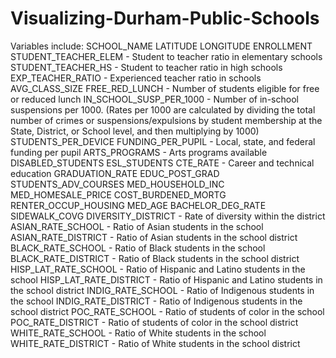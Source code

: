 # Visualizing-Durham-Public-Schools
Variables include:
SCHOOL_NAME	
LATITUDE
LONGITUDE
ENROLLMENT
STUDENT_TEACHER_ELEM - Student to teacher ratio in elementary schools
STUDENT_TEACHER_HS - Student to teacher ratio in high schools
EXP_TEACHER_RATIO - Experienced teacher ratio in schools
AVG_CLASS_SIZE
FREE_RED_LUNCH - Number of students eligible for free or reduced lunch
IN_SCHOOL_SUSP_PER_1000 - Number of in-school suspensions per 1000. (Rates per 1000 are calculated by dividing the total number of crimes or suspensions/expulsions by student membership at the State, District, or School level, and then multiplying by 1000)
STUDENTS_PER_DEVICE
FUNDING_PER_PUPIL	- Local, state, and federal funding per pupil
ARTS_PROGRAMS	- Arts programs available
DISABLED_STUDENTS
ESL_STUDENTS
CTE_RATE - Career and technical education
GRADUATION_RATE
EDUC_POST_GRAD 
STUDENTS_ADV_COURSES
MED_HOUSEHOLD_INC
MED_HOMESALE_PRICE
COST_BURDENED_MORTG
RENTER_OCCUP_HOUSING
MED_AGE	BACHELOR_DEG_RATE
SIDEWALK_COVG
DIVERSITY_DISTRICT - Rate of diversity within the district
ASIAN_RATE_SCHOOL - Ratio of Asian students in the school
ASIAN_RATE_DISTRICT - Ratio of Asian students in the school district
BLACK_RATE_SCHOOL - Ratio of Black students in the school
BLACK_RATE_DISTRICT - Ratio of Black students in the school district
HISP_LAT_RATE_SCHOOL - Ratio of Hispanic and Latino students in the school
HISP_LAT_RATE_DISTRICT - Ratio of Hispanic and Latino students in the school district
INDIG_RATE_SCHOOL - Ratio of Indigenous students in the school
INDIG_RATE_DISTRICT - Ratio of Indigenous students in the school district
POC_RATE_SCHOOL - Ratio of students of color in the school
POC_RATE_DISTRICT - Ratio of students of color in the school district
WHITE_RATE_SCHOOL - Ratio of White students in the school
WHITE_RATE_DISTRICT - Ratio of White students in the school district
